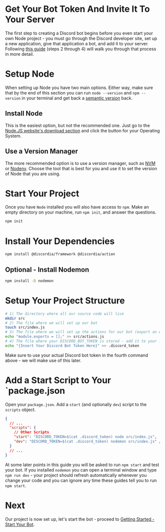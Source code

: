 # Get Your Bot Token And Invite It To Your Server
The first step to creating a Discord bot begins before you even start your own Node project - you must go through the Discord developer site, set up a new application, give that application a bot, and add it to your server. Following [this guide](https://www.digitaltrends.com/gaming/how-to-make-a-discord-bot/) (steps 2 through 4) will walk you through that process in more detail.

# Setup Node
When setting up Node you have two main options. Either way, make sure that by the end of this section you can run `node --version` and `npm --version` in your terminal and get back a [semantic version](https://docs.npmjs.com/about-semantic-versioning) back.

## Install Node
This is the easiest option, but not the recommended one. Just go to the [Node.JS website's download section](https://nodejs.org/en/download/) and click the button for your Operating System.

## Use a Version Manager
The more recommended option is to use a version manager, such as [NVM](https://github.com/nvm-sh/nvm) or [Nodenv](https://github.com/nodenv/nodenv). Choose the tool that is best for you and use it to set the version of Node that you are using.

# Start Your Project
Once you have `Node` installed you will also have access to `npm`. Make an empty directory on your machine, run `npm init`, and answer the questions.
```bash
npm init
```

# Install Your Dependencies
```bash
npm install @discordia/framework @discordia/action
```

## Optional - Install Nodemon
```bash
npm install -D nodemon
```

# Setup Your Project Structure
```bash
# 1) The directory where all our source code will live
mkdir src
# 2) The file where we will set up our bot
touch src/index.js
# 3) The file where we will set up the actions for our bot (export an empty array for now - we'll get back to this)
echo "module.exports = [];" >> src/actions.js
# 4) The file where your DISCORD_BOT_TOKEN is stored - add it to your .gitignore if you want to store this project in git
echo "{Insert Your Discord Bot Token Here}" >> .discord_token
```

Make sure to use your actual Discord bot token in the fourth command above - we will make use of this later.

# Add a Start Script to Your `package.json
Open your `package.json`. Add a `start` (and optionally `dev`) script to the `scripts` object.
```json
{
  // ...
  "scripts": {
    // Other Scripts
    "start": "DISCORD_TOKEN=$(cat .discord_token) node src/index.js",
    "dev": "DISCORD_TOKEN=$(cat .discord_token) nodemon src/index.js" // Leave this off if you didn't install nodemon
  }
  // ...
}
```
At some later points in this guide you will be asked to run `npm start` and test your bot. If you installed `nodemon` you can open a terminal window and type `npm run dev` - your project should refresh automatically whenever you change your code and you can ignore any time these guides tell you to run `npm start`.

# Next
Our project is now set up, let's start the bot - proceed to [Getting Started - Start Your Bot](gs_start_your_bot).
